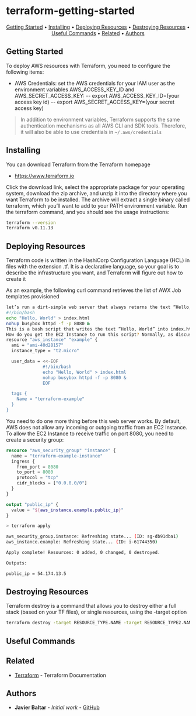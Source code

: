 # terraform-getting-started
<p align="center">
  <a href="#Getting-Started">Getting Started</a> •
  <a href="#Installing">Installing</a> •
  <a href="#Deploying-Resources">Deploying Resources</a> •
  <a href="#Destroying-Resources">Destroying Resources</a> •
  <a href="#Useful-Commands">Useful Commands</a> •
  <a href="#related">Related</a> •
  <a href="#Authors">Authors</a>
</p>

## Getting Started
To deploy AWS resources with Terraform, you need to configure the following items:
- AWS Credentials: set the AWS credentials for your IAM user as the environment variables AWS_ACCESS_KEY_ID and AWS_SECRET_ACCESS_KEY:
-- export AWS_ACCESS_KEY_ID=(your access key id)
-- export AWS_SECRET_ACCESS_KEY=(your secret access key)

> In addition to environment variables, Terraform supports the same authentication mechanisms as all AWS CLI and SDK tools. Therefore, it will also be able to use credentials in ```~/.aws/credentials```

## Installing

You can download Terraform from the Terraform homepage
- https://www.terraform.io

Click the download link, select the appropriate package for your operating system, download the zip archive, and unzip it into the directory where you want Terraform to be installed. The archive will extract a single binary called terraform, which you’ll want to add to your PATH environment variable.
Run the terraform command, and you should see the usage instructions:

```bash
terraform --version
Terraform v0.11.13
```



## Deploying Resources

Terraform code is written in the HashiCorp Configuration Language (HCL) in files with the extension .tf. It is a declarative language, so your goal is to describe the infrastructure you want, and Terraform will figure out how to create it




As an example, the following curl command retrieves the list of AWX Job templates provisioned
```bash
let’s run a dirt-simple web server that always returns the text “Hello, World”:7
#!/bin/bash
echo "Hello, World" > index.html
nohup busybox httpd -f -p 8080 &
This is a bash script that writes the text “Hello, World” into index.html and runs a tool called busybox (which is installed by default on Ubuntu) to fire up a web server on port 8080 to serve that file. I wrapped the busybox command with nohup and & so that the web server runs permanently in the background, while the bash script itself can exit.
How do you get the EC2 Instance to run this script? Normally, as discussed in “Server templating tools”, you would use a tool like Packer to create a custom AMI that has the web server installed on it. Since the dummy web server in this example is just a one-liner, there is nothing to install. Therefore, in such a simple case, you can just run the script above as part of the EC2 Instance’s User Data configuration, which AWS will execute when the Instance is booting:
resource "aws_instance" "example" {
  ami = "ami-40d28157"
  instance_type = "t2.micro"

  user_data = <<-EOF
              #!/bin/bash
              echo "Hello, World" > index.html
              nohup busybox httpd -f -p 8080 &
              EOF

  tags {
    Name = "terraform-example"
  }
}

```

You need to do one more thing before this web server works. By default, AWS does not allow any incoming or outgoing traffic from an EC2 Instance. To allow the EC2 Instance to receive traffic on port 8080, you need to create a security group:

```terraform
resource "aws_security_group" "instance" {
  name = "terraform-example-instance"
  ingress {
    from_port = 8080
    to_port = 8080
    protocol = "tcp"
    cidr_blocks = ["0.0.0.0/0"]
  }
}
```


```terraform
output "public_ip" {
  value = "${aws_instance.example.public_ip}"
}

```

```bash
> terraform apply

aws_security_group.instance: Refreshing state... (ID: sg-db91dba1)
aws_instance.example: Refreshing state... (ID: i-61744350)

Apply complete! Resources: 0 added, 0 changed, 0 destroyed.

Outputs:

public_ip = 54.174.13.5
```

## Destroying Resources

Terraform destroy is a command that allows you to destroy either a full stack (based on your TF files), or single resources, using the -target option

```bash
terraform destroy -target RESOURCE_TYPE.NAME -target RESOURCE_TYPE2.NAME
```
## Useful Commands



## Related
* [Terraform](https://www.terraform.io/docs/index.html) - Terraform Documentation
 
## Authors
* **Javier Baltar** - *Initial work* - [GitHub](https://github.com/JavierBaltar)

